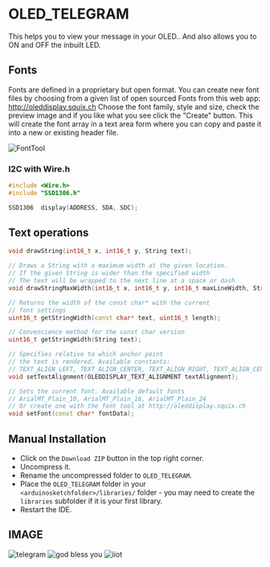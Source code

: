 # OLED_TELEGRAM
This helps you to view your message in your OLED..
And also allows you to ON and OFF the inbuilt LED.

## Fonts

Fonts are defined in a proprietary but open format. You can create new font files by choosing from a given list
of open sourced Fonts from this web app: http://oleddisplay.squix.ch
Choose the font family, style and size, check the preview image and if you like what you see click the "Create" button. This will create the font array in a text area form where you can copy and paste it into a new or existing header file.


![FontTool](https://github.com/squix78/esp8266-oled-ssd1306/raw/master/resources/FontTool.png)
### I2C with Wire.h

```C++
#include <Wire.h>  
#include "SSD1306.h"

SSD1306  display(ADDRESS, SDA, SDC);
```

## Text operations

``` C++
void drawString(int16_t x, int16_t y, String text);

// Draws a String with a maximum width at the given location.
// If the given String is wider than the specified width
// The text will be wrapped to the next line at a space or dash
void drawStringMaxWidth(int16_t x, int16_t y, int16_t maxLineWidth, String text);

// Returns the width of the const char* with the current
// font settings
uint16_t getStringWidth(const char* text, uint16_t length);

// Convencience method for the const char version
uint16_t getStringWidth(String text);

// Specifies relative to which anchor point
// the text is rendered. Available constants:
// TEXT_ALIGN_LEFT, TEXT_ALIGN_CENTER, TEXT_ALIGN_RIGHT, TEXT_ALIGN_CENTER_BOTH
void setTextAlignment(OLEDDISPLAY_TEXT_ALIGNMENT textAlignment);

// Sets the current font. Available default fonts
// ArialMT_Plain_10, ArialMT_Plain_16, ArialMT_Plain_24
// Or create one with the font tool at http://oleddisplay.squix.ch
void setFont(const char* fontData);
```
## Manual Installation

- Click on the `Download ZIP` button in the top right corner.
- Uncompress it.
- Rename the uncompressed folder to `OLED_TELEGRAM`.
- Place the `OLED_TELEGRAM` folder in your `<arduinosketchfolder>/libraries/` folder - you may need to create the `libraries` subfolder if it is your first library.
- Restart the IDE.
## IMAGE
![telegram](https://user-images.githubusercontent.com/26035500/30270062-d71ccd6a-9708-11e7-847e-44a8d46aed73.jpg)
![god bless you](https://user-images.githubusercontent.com/26035500/30270447-387f2c6e-970a-11e7-8a7d-25c07c144214.jpg)
![iiot](https://user-images.githubusercontent.com/26035500/30270448-38819490-970a-11e7-971e-0dde9b5134e4.jpg)

